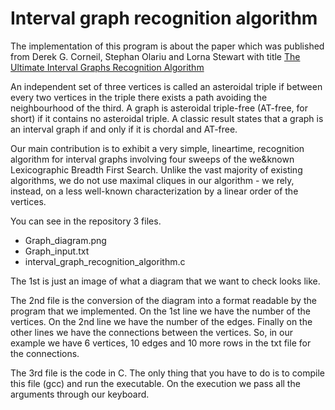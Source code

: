 # Interval graph recognition algorithm

The implementation of this program is about the paper which was published from Derek G. Corneil, Stephan Olariu and Lorna Stewart with title [The Ultimate Interval Graphs Recognition Algorithm](https://citeseerx.ist.psu.edu/document?repid=rep1&type=pdf&doi=fc49a11c5c752e83c29aa804fb75d7b9dbc3f88c)

An independent set of three vertices is called an asteroidal triple if between every two vertices in the triple there exists a path avoiding the neighbourhood of the third. A graph is asteroidal triple-free (AT-free, for short) if it contains no asteroidal triple. A classic result states that a graph is an interval graph if and only if it is chordal and AT-free.

Our main contribution is to exhibit a very simple, lineartime, recognition algorithm for interval graphs involving four sweeps of the we&known Lexicographic Breadth First Search. Unlike the vast majority of existing algorithms, we do not use maximal cliques in our algorithm - we rely, instead, on a less well-known characterization by a linear order of the vertices.

You can see in the repository 3 files.
- Graph_diagram.png
- Graph_input.txt
- interval_graph_recognition_algorithm.c

The 1st is just an image of what a diagram that we want to check looks like.

The 2nd file is the conversion of the diagram into a format readable by the program that we implemented.
On the 1st line we have the number of the vertices. On the 2nd line we have the number of the edges. Finally on the other lines we have the connections between the vertices.
So, in our example we have 6 vertices, 10 edges and 10 more rows in the txt file for the connections.

The 3rd file is the code in C. The only thing that you have to do is to compile this file (gcc) and run the executable. On the execution we pass all the arguments through our keyboard.
